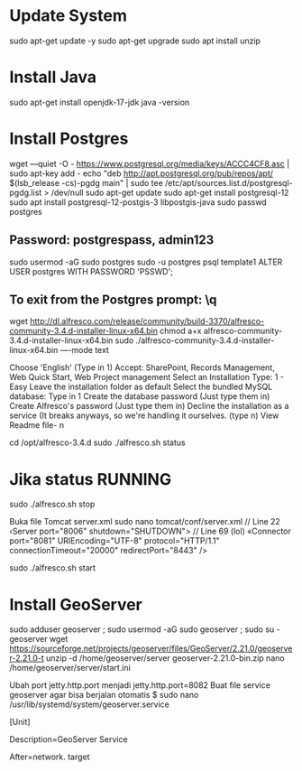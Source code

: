 # Update System
sudo apt-get update -y
sudo apt-get upgrade
sudo apt install unzip

# Install Java
sudo apt-get install openjdk-17-jdk
java -version

# Install Postgres
wget —quiet -O - https://www.postgresql.org/media/keys/ACCC4CF8.asc | sudo apt-key add - 
echo "deb http://apt.postgresql.org/pub/repos/apt/  $(lsb_release -cs)-pgdg main" | sudo tee /etc/apt/sources.list.d/postgresql-pgdg.list &gt;  /dev/null
sudo apt-get update
sudo apt-get install postgresql-12
sudo apt install postgresql-12-postgis-3 libpostgis-java
sudo passwd postgres
## Password: postgrespass, admin123
sudo usermod -aG sudo postgres
sudo -u postgres psql template1
ALTER USER postgres WITH PASSWORD 'PSSWD';
## To exit from the Postgres prompt: \q


wget http://dl.alfresco.com/release/community/build-3370/alfresco-community-3.4.d-installer-linux-x64.bin
chmod a+x alfresco-community-3.4.d-installer-linux-x64.bin
sudo ./alfresco-community-3.4.d-installer-linux-x64.bin —-mode text

Choose 'English' (Type in 1)
﻿﻿Accept: SharePoint, Records Management, Web Quick Start, Web Project management
﻿﻿Select an Installation Type: 1 - Easy
﻿Leave the installation folder as default
﻿﻿Select the bundled MySQL database: Type in 1
﻿﻿Create the database password (Just type them in)
﻿﻿Create Alfresco's password (Just type them in)
﻿﻿Decline the installation as a service (It breaks anyways, so we're handling it ourselves. (type n)
View Readme file- n

cd  /opt/alfresco-3.4.d 
sudo ./alfresco.sh status

# Jika status RUNNING
sudo ./alfresco.sh stop

Buka file Tomcat server.xml
sudo nano tomcat/conf/server.xml
// Line 22
‹Server port="8006" shutdown="SHUTDOWN">
// Line 69 (lol)
«Connector port="8081" URIEncoding="UTF-8" protocol="НТТР/1.1"
connectionTimeout="20000" redirectPort="8443" />

sudo ./alfresco.sh start

# Install GeoServer
sudo adduser geoserver  ;  sudo usermod -aG sudo geoserver  ;  sudo su - geoserver 
wget https://sourceforge.net/projects/geoserver/files/GeoServer/2.21.0/geoserver-2.21.0-t
unzip -d /home/geoserver/server geoserver-2.21.0-bin.zip 
nano /home/geoserver/server/start.ini

Ubah port jetty.http.port menjadi jetty.http.port=8082
Buat file service geoserver agar bisa berjalan otomatis $ sudo nano /usr/lib/systemd/system/geoserver.service

[Unit]

Description=GeoServer Service

After=network. target
